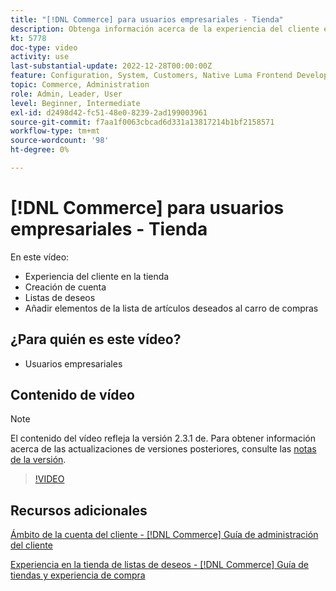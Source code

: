 ```yaml
---
title: "[!DNL Commerce] para usuarios empresariales - Tienda"
description: Obtenga información acerca de la experiencia del cliente en la tienda, incluida la creación de cuentas, la creación de listas de deseos y la adición de elementos de listas de deseos al carro de compras
kt: 5778
doc-type: video
activity: use
last-substantial-update: 2022-12-28T00:00:00Z
feature: Configuration, System, Customers, Native Luma Frontend Development, Page Content, Site Navigation
topic: Commerce, Administration
role: Admin, Leader, User
level: Beginner, Intermediate
exl-id: d2498d42-fc51-48e0-8239-2ad199003961
source-git-commit: f7aa1f0063cbcad6d331a13817214b1bf2158571
workflow-type: tm+mt
source-wordcount: '98'
ht-degree: 0%

---
```


# [!DNL Commerce] para usuarios empresariales - Tienda

En este vídeo:

- Experiencia del cliente en la tienda
- Creación de cuenta
- Listas de deseos
- Añadir elementos de la lista de artículos deseados al carro de compras

## ¿Para quién es este vídeo?

- Usuarios empresariales

## Contenido de vídeo

>[!NOTE]
>
>El contenido del vídeo refleja la versión 2.3.1 de. Para obtener información acerca de las actualizaciones de versiones posteriores, consulte las [notas de la versión](https://experienceleague.adobe.com/docs/commerce-operations/release/notes/overview.html).

>[!VIDEO](https://video.tv.adobe.com/v/36188?quality=12&learn=on)

## Recursos adicionales

[Ámbito de la cuenta del cliente - [!DNL Commerce] Guía de administración del cliente](https://experienceleague.adobe.com/docs/commerce-admin/customers/customer-accounts/customer-account-scope.html)

[Experiencia en la tienda de listas de deseos - [!DNL Commerce] Guía de tiendas y experiencia de compra](https://experienceleague.adobe.com/docs/commerce-admin/stores-sales/shopper-tools/wish-lists/wishlist-storefront.html)
